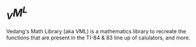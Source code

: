 # $_{V}M^{L}$

Vedang's Math Library (aka VML) is a mathematics library to recreate the functions that are present in the TI-84 & 83 line up of calulators, and more. 
